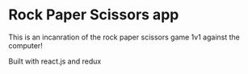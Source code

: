 # Rock Paper Scissors app

This is an incanration of the rock paper scissors game 1v1 against the computer!

Built with react.js and redux
